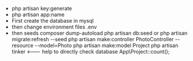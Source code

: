 * php artisan key:generate
* php artisan app:name <name-of-your-application>
* First create the database in mysql
* then change environment files .env
* then seeds
composer dump-autoload
php artisan db:seed or
php artisan migrate:refresh --seed
php artisan make:controller PhotoController --resource --model=Photo
php artisan make:model Project
php artisan tinker <--- help to directly check database
App\Project::count();
